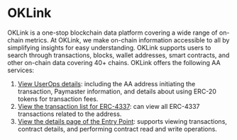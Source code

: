 # OKLink
OKLink is a one-stop blockchain data platform covering a wide range of on-chain metrics. At OKLink, we make on-chain information accessible to all by simplifying insights for easy understanding.
OKLink supports users to search through transactions, blocks, wallet addresses, smart contracts, and other on-chain data covering 40+ chains.
OKLink offers the following AA services:
1. [View UserOps details](https://www.oklink.com/linea/tx/uop/0x6c8f68613afffeb70ea31f145dc416d18540a32a0e00e04df4c94018d666fde2): including the AA address initiating the transaction, Paymaster information, and details about using ERC-20 tokens for transaction fees.
2. [View the transaction list for ERC-4337](https://www.oklink.com/linea/address/0x7fb5aa2a66bd08c61956bd29df4da48cc63d66d9/aa): can view all ERC-4337 transactions related to the address.
3. [View the details page of the Entry Point](https://www.oklink.com/linea/address/0x5ff137d4b0fdcd49dca30c7cf57e578a026d2789/contract): supports viewing transactions, contract details, and performing contract read and write operations.
